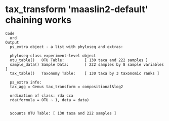 # tax_transform 'maaslin2-default' chaining works

    Code
      ord
    Output
      ps_extra object - a list with phyloseq and extras:
      
      phyloseq-class experiment-level object
      otu_table()   OTU Table:         [ 130 taxa and 222 samples ]
      sample_data() Sample Data:       [ 222 samples by 8 sample variables ]
      tax_table()   Taxonomy Table:    [ 130 taxa by 3 taxonomic ranks ]
      
      ps_extra info:
      tax_agg = Genus tax_transform = compositional&log2
      
      ordination of class: rda cca 
      rda(formula = OTU ~ 1, data = data)
      
      
      $counts OTU Table: [ 130 taxa and 222 samples ]

